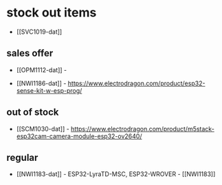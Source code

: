 
# stock out items 

- [[SVC1019-dat]]


## sales offer 

- [[OPM1112-dat]] - 

- [[NWI1186-dat]] - https://www.electrodragon.com/product/esp32-sense-kit-w-esp-prog/











## out of stock 

- [[SCM1030-dat]] - https://www.electrodragon.com/product/m5stack-esp32cam-camera-module-esp32-ov2640/
 

## regular 

- [[NWI1183-dat]] - ESP32-LyraTD-MSC, ESP32-WROVER - [[NWI1183]]